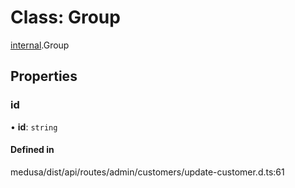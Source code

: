 # Class: Group

[internal](../modules/internal-5.md).Group

## Properties

### id

• **id**: `string`

#### Defined in

medusa/dist/api/routes/admin/customers/update-customer.d.ts:61
